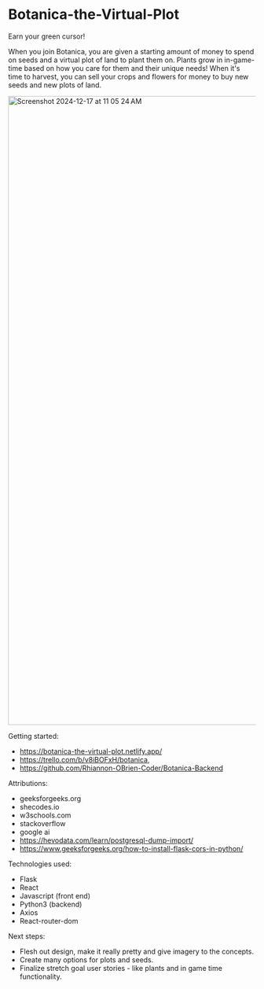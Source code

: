 # Botanica-the-Virtual-Plot
Earn your green cursor!

When you join Botanica, you are given a starting amount of money to spend on seeds and a virtual plot of land to plant them on. Plants grow in in-game-time based on how you care for them and their unique needs! When it's time to harvest, you can sell your crops and flowers for money to buy new seeds and new plots of land.

<img width="1279" alt="Screenshot 2024-12-17 at 11 05 24 AM" src="https://github.com/user-attachments/assets/9c1f71a9-62ed-40c7-b51a-b88183c45f69" />

Getting started:

- https://botanica-the-virtual-plot.netlify.app/
- https://trello.com/b/v8iBOFxH/botanica, 
- https://github.com/Rhiannon-OBrien-Coder/Botanica-Backend

Attributions:
- geeksforgeeks.org
- shecodes.io
- w3schools.com
- stackoverflow
- google ai
- https://hevodata.com/learn/postgresql-dump-import/
- https://www.geeksforgeeks.org/how-to-install-flask-cors-in-python/

Technologies used:

- Flask
- React
- Javascript (front end)
- Python3 (backend)
- Axios
- React-router-dom

Next steps:
- Flesh out design, make it really pretty and give imagery to the concepts.
- Create many options for plots and seeds.
- Finalize stretch goal user stories - like plants and in game time functionality.
